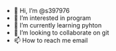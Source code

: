 - 👋 Hi, I’m @s397976
- 👀 I’m interested in program
- 🌱 I’m currently learning pyhton
- 💞️ I’m looking to collaborate on git
- 📫 How to reach me email

<!---
s397976/s397976 is a ✨ special ✨ repository because its `README.md` (this file) appears on your GitHub profile.
You can click the Preview link to take a look at your changes.
--->
